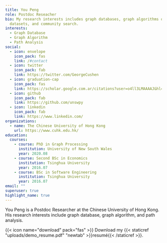 ```yaml
---
title: You Peng
role: Postdoc Reseacher
bio: My research interests includes graph databases, graph algorithms on large
  datasets, and community search.
interests:
  - Graph Database
  - Graph Algorithm
  - Path Analysis
social:
  - icon: envelope
    icon_pack: fas
    link: /#contact
  - icon: twitter
    icon_pack: fab
    link: https://twitter.com/GeorgeCushen
  - icon: graduation-cap
    icon_pack: fas
    link: https://scholar.google.com.ar/citations?user=o4ll3LMAAAAJ&hl=zh-CN&oi=sra
  - icon: github
    icon_pack: fab
    link: https://github.com/unswpy
  - icon: linkedin
    icon_pack: fab
    link: https://www.linkedin.com/
organizations:
  - name: The Chinese University of Hong Kong
    url: https://www.cuhk.edu.hk/
education:
  courses:
    - course: PhD in Graph Processing
      institution: University of New South Wales
      year: 2020.08
    - course: Second BSc in Economics
      institution: Tsinghua University
      year: 2016.07
    - course: BSc in Software Engineering
      institution: Tsinghua University
      year: 2016.07
email: ""
superuser: true
highlight_name: true
---
```

You Peng is a Postdoc Researcher at the Chinese University of Hong Kong. His research interests include graph database, graph algorithm, and path analysis.

{{< icon name="download" pack="fas" >}} Download my {{< staticref "uploads/demo_resume.pdf" "newtab" >}}resumé{{< /staticref >}}.